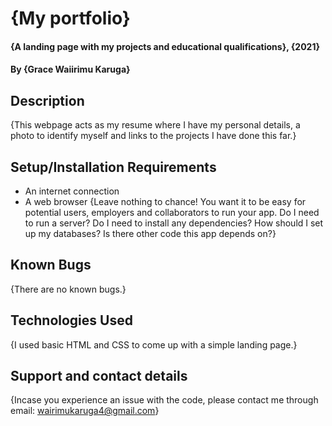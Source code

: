 # {My portfolio}

#### {A landing page with my projects and educational qualifications}, {2021}

#### By **{Grace Waiirimu Karuga}**

## Description

{This webpage acts as my resume where I have my personal details, a photo to identify myself and links to the projects I have done this far.}

## Setup/Installation Requirements

- An internet connection
- A web browser
  {Leave nothing to chance! You want it to be easy for potential users, employers and collaborators to run your app. Do I need to run a server? Do I need to install any dependencies? How should I set up my databases? Is there other code this app depends on?}

## Known Bugs

{There are no known bugs.}

## Technologies Used

{I used basic HTML and CSS to come up with a simple landing page.}

## Support and contact details

{Incase you experience an issue with the code, please contact me through email: wairimukaruga4@gmail.com}
